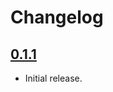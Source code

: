 # Changelog

## [0.1.1](https://github.com/fps-vogel/pipeful/releases/tag/0.1.1)

- Initial release.
